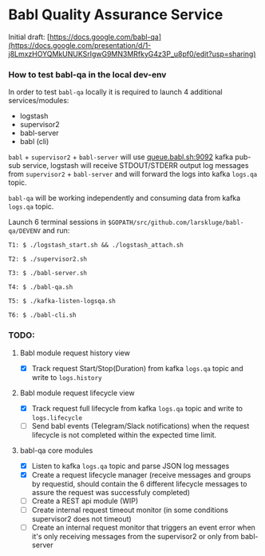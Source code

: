 # Babl Quality Assurance Service

Initial draft: [https://docs.google.com/babl-qa](https://docs.google.com/presentation/d/1-j8LmxzHOYQMkUNUKSrIgwG9MN3MRfkyG4z3P_u8pf0/edit?usp=sharing)

### How to test babl-qa in the local dev-env
In order to test `babl-qa` locally it is required to launch 4 additional services/modules:

- logstash
- supervisor2
- babl-server
- babl (cli)

`babl` + `supervisor2` + `babl-server` will use [queue.babl.sh:9092](queue.babl.sh:9092) kafka pub-sub service, logstash will receive STDOUT/STDERR output log messages from `supervisor2` + `babl-server` and will forward the logs into kafka `logs.qa` topic.

`babl-qa` will be working independently and consuming data from kafka `logs.qa` topic.

Launch 6 terminal sessions in `$GOPATH/src/github.com/larskluge/babl-qa/DEVENV` and run:


	T1: $ ./logstash_start.sh && ./logstash_attach.sh

	T2: $ ./supervisor2.sh

	T3: $ ./babl-server.sh

	T4: $ ./babl-qa.sh

	T5: $ ./kafka-listen-logsqa.sh

	T6: $ ./babl-cli.sh


### TODO:

1. Babl module request history view

	- [x] Track request Start/Stop(Duration) from kafka `logs.qa` topic and write to `logs.history`


2. Babl module request lifecycle view
	- [x] Track request full lifecycle from kafka `logs.qa` topic and write to `logs.lifecycle`
	- [ ] Send babl events (Telegram/Slack notifications) when the request lifecycle is not completed within the expected time limit.

3. babl-qa core modules

	- [x] Listen to kafka `logs.qa` topic and parse JSON log messages
	- [x] Create a request lifecycle manager (receive messages and groups by requestid, should contain the 6 different lifecycle messages to assure the request was successfuly completed)
	- [ ] Create a REST api module (WIP)
	- [ ] Create internal request timeout monitor (in some conditions supervisor2 does not 	timeout)
	- [ ] Create an internal request monitor that triggers an event error when it's only receiving messages from the supervisor2 or only from babl-server
